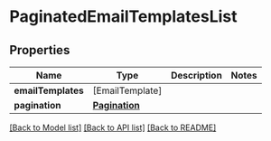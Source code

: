 # PaginatedEmailTemplatesList

## Properties
Name | Type | Description | Notes
------------ | ------------- | ------------- | -------------
**emailTemplates** | [EmailTemplate] |  | 
**pagination** | [**Pagination**](Pagination.md) |  | 

[[Back to Model list]](../README.md#documentation-for-models) [[Back to API list]](../README.md#documentation-for-api-endpoints) [[Back to README]](../README.md)


